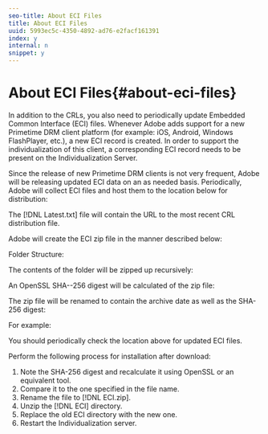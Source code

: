 ```yaml
---
seo-title: About ECI Files
title: About ECI Files
uuid: 5993ec5c-4350-4892-ad76-e2facf161391
index: y
internal: n
snippet: y
---
```


# About ECI Files{#about-eci-files}

In addition to the CRLs, you also need to periodically update Embedded Common Interface (ECI) files. Whenever Adobe adds support for a new Primetime DRM client platform (for example: iOS, Android, Windows FlashPlayer, etc.), a new ECI record is created. In order to support the individualization of this client, a corresponding ECI record needs to be present on the Individualization Server.

Since the release of new Primetime DRM clients is not very frequent, Adobe will be releasing updated ECI data on an as needed basis. Periodically, Adobe will collect ECI files and host them to the location below for distribution:

The [!DNL Latest.txt] file will contain the URL to the most recent CRL distribution file.

Adobe will create the ECI zip file in the manner described below:

Folder Structure:

The contents of the folder will be zipped up recursively:

An OpenSSL SHA-­-256 digest will be calculated of the zip file:

The zip file will be renamed to contain the archive date as well as the SHA-256 digest:

For example:

You should periodically check the location above for updated ECI files.

Perform the following process for installation after download:

1. Note the SHA-256 digest and recalculate it using OpenSSL or an equivalent tool. 
1. Compare it to the one specified in the file name. 
1. Rename the file to [!DNL ECI.zip]. 
1. Unzip the [!DNL ECI] directory. 
1. Replace the old ECI directory with the new one. 
1. Restart the Individualization server.

